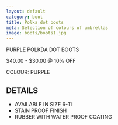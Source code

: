 ```yaml
---
layout: default
category: boot
title: Polka dot boots
meta: Selection of colours of umbrellas
image: boots/boots1.jpg
---
```


PURPLE POLKDA DOT BOOTS

$40.00 - $30.00 @ 10% OFF 

COLOUR: PURPLE

## DETAILS 

- AVAILABLE IN SIZE 6-11
- STAIN PROOF FINISH
- RUBBER WITH WATER PROOF COATING 